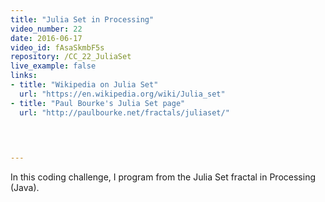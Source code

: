 ```yaml
---
title: "Julia Set in Processing"
video_number: 22
date: 2016-06-17
video_id: fAsaSkmbF5s
repository: /CC_22_JuliaSet
live_example: false
links:
- title: "Wikipedia on Julia Set"  
  url: "https://en.wikipedia.org/wiki/Julia_set"
- title: "Paul Bourke's Julia Set page"  
  url: "http://paulbourke.net/fractals/juliaset/"
  


  
---
```


In this coding challenge, I program from the Julia Set fractal in Processing (Java).

